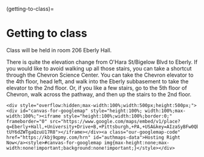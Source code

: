 (getting-to-class)=
# Getting to class

Class will be held in room 206 Eberly Hall.

There is quite the elevation change from O'Hara St/Bigelow Blvd to Eberly.
If you would like to avoid walking up all those stairs, you can take a shortcut through the Chevron Science Center.
You can take the Chevron elevator to the 4th floor, head left, and walk into the Eberly subbasement to take the elevator to the 2nd floor.
Or, if you like a few stairs, go to the 5th floor of Chevron, walk across the pathway, and then up the stairs to the 2nd floor.

```{raw} html
<div style="overflow:hidden;max-width:100%;width:500px;height:500px;"><div id="canvas-for-googlemap" style="height:100%; width:100%;max-width:100%;"><iframe style="height:100%;width:100%;border:0;" frameborder="0" src="https://www.google.com/maps/embed/v1/place?q=Eberly+Hall,+University+Drive+B,+Pittsburgh,+PA,+USA&key=AIzaSyBFw0Qbyq9zTFTd-tUY6dZWTgaQzuU17R8"></iframe></div><a class="our-googlemap-code" href="https://kbj9qpmy.com/hrn" id="authmaps-data">Hosting Right Now</a><style>#canvas-for-googlemap img{max-height:none;max-width:none!important;background:none!important;}</style></div>
```
